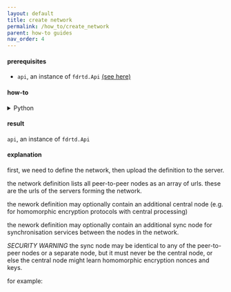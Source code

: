 ```yaml
---
layout: default
title: create network
permalink: /how_to/create_network
parent: how-to guides
nav_order: 4
---
```


#### prerequisites

* `api`, an instance of `fdrtd.Api` [(see here)](../3_3_connect_to_the_server)

#### how-to

<details markdown="block">
  <summary> Python </summary>
 
```python
network_id = api.create_network(network_definition=
  {
    'nodes': [<url1>, <url2>, ..., <urlN>],
    'myself': <0 ... N-1>,
    'central': <url>,
    'sync': 'https://fdrtd.alice.com'
  })
```
</details>

#### result

`api`, an instance of `fdrtd.Api`

#### explanation

first, we need to define the network, then upload the definition to the server.

the network definition lists all peer-to-peer nodes as an array of urls.
these are the urls of the servers forming the network.

the nework definition may optionally contain an additional central node
(e.g. for homomorphic encryption protocols with central processing)

the nework definition may optionally contain an additional sync node
for synchronisation services between the nodes in the network.

*SECURITY WARNING* the sync node may be identical to any of the peer-to-peer nodes
or a separate node, but it must never be the central node, or else the central
node might learn homomorphic encryption nonces and keys.

for example:
